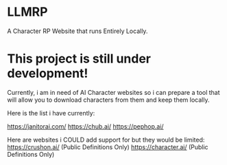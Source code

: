 # LLMRP
A Character RP Website that runs Entirely Locally.


# This project is still under development!
Currently, i am in need of AI Character websites so i can prepare a tool that will allow you to download characters from them and keep them locally.

Here is the list i have currently:

https://janitorai.com/
https://chub.ai/
https://pephop.ai/

Here are websites i COULD add support for but they would be limited:
https://crushon.ai/ (Public Definitions Only)
https://character.ai/ (Public Definitions Only)

